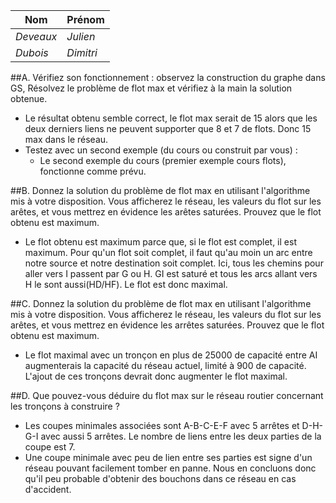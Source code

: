 |Nom|Prénom|
|--|--|
| *Deveaux* | *Julien*|
| *Dubois* | *Dimitri* |

##A. Vérifiez son fonctionnement : observez la construction du
   graphe dans GS, Résolvez le problème de flot max et vérifiez à la main la solution obtenue.
   - Le résultat obtenu semble correct, le flot max serait de 15 alors que les deux derniers liens ne peuvent supporter que 8 et 7 de flots. Donc 15 max dans le réseau.
   - Testez avec un second exemple (du cours ou construit par vous) :
       - Le second exemple du cours (premier exemple cours flots), fonctionne comme prévu.


##B. Donnez la solution du problème de flot max en utilisant l'algorithme mis à votre disposition.
Vous afficherez le réseau, les valeurs du flot sur les arêtes, et vous mettrez en évidence les arêtes saturées. Prouvez que le flot obtenu est maximum.
- Le flot obtenu est maximum parce que, si le flot est complet, il est maximum. Pour qu'un flot soit complet, il faut qu'au moin un arc entre notre source et notre destination soit complet.
Ici, tous les chemins pour aller vers I passent par G ou H. GI est saturé et tous les arcs allant vers H le sont aussi(HD/HF). Le flot est donc maximal.


##C. Donnez la solution du problème de flot max en utilisant l'algorithme mis à votre disposition.
Vous afficherez le réseau, les valeurs du flot sur les arêtes, et vous mettrez en évidence les arrêtes saturées.
Prouvez que le flot obtenu est maximum.
- Le flot maximal avec un tronçon en plus de 25000 de capacité entre AI augmenterais la capacité du réseau actuel, limité à 900 de capacité. L'ajout de ces tronçons devrait donc augmenter le flot maximal. 


##D. Que pouvez-vous déduire du flot max sur le réseau routier concernant les tronçons à construire ?
- Les coupes minimales associées sont A-B-C-E-F avec 5 arrêtes et D-H-G-I avec aussi 5 arrêtes. Le nombre de liens entre les deux parties de la coupe est 7. 
- Une coupe minimale avec peu de lien entre ses parties est signe d'un réseau pouvant facilement tomber en panne.
Nous en concluons donc qu'il peu probable d'obtenir des bouchons dans ce réseau en cas d'accident.